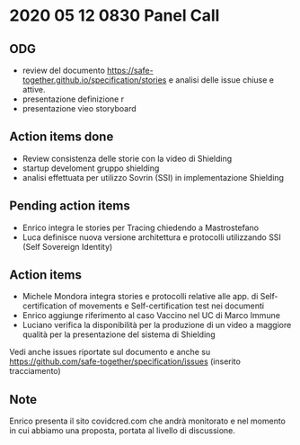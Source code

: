 # 2020 05 12 0830 Panel Call

## ODG 

- review del documento https://safe-together.github.io/specification/stories e analisi delle issue chiuse e attive.
- presentazione definizione r
- presentazione vieo storyboard

## Action items done
- Review consistenza delle storie con la video di Shielding
- startup develoment gruppo shielding
- analisi effettuata per utilizzo Sovrin (SSI) in implementazione Shielding

## Pending action items

- Enrico integra le stories per Tracing chiedendo a Mastrostefano
- Luca definisce nuova versione architettura e protocolli utilizzando SSI (Self Sovereign Identity)

## Action items

- Michele Mondora integra stories e protocolli relative alle app. di Self-certification of movements e Self-certification test nei documenti
- Enrico aggiunge riferimento al caso Vaccino nel UC  di Marco Immune
- Luciano verifica la disponibilità per la produzione di un video a maggiore qualità per la presentazione del sistema di Shielding


Vedi anche issues riportate sul documento e anche su  https://github.com/safe-together/specification/issues (inserito tracciamento)


## Note

Enrico presenta il sito covidcred.com che andrà monitorato e nel momento in cui abbiamo una proposta, portata al livello di discussione.
